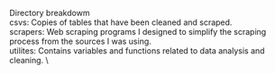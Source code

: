 Directory breakdowm \
csvs: Copies of tables that have been cleaned and scraped. \
scrapers: Web scraping programs I designed to simplify the scraping process from the sources I was using. \
utilites: Contains variables and functions related to data analysis and cleaning. \
